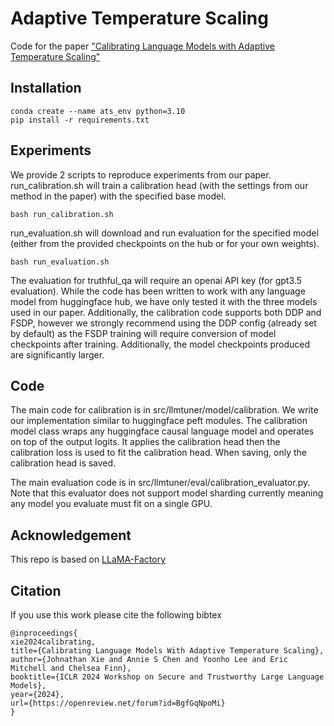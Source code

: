 # Adaptive Temperature Scaling
Code for the paper ["Calibrating Language Models with Adaptive Temperature Scaling"]()

## Installation
```
conda create --name ats_env python=3.10
pip install -r requirements.txt
```
## Experiments
We provide 2 scripts to reproduce experiments from our paper.
run_calibration.sh will train a calibration head (with the settings from our method in the paper) with the specified base model.
```
bash run_calibration.sh
```
run_evaluation.sh will download and run evaluation for the specified model (either from the provided checkpoints on the hub or for your own weights).
```
bash run_evaluation.sh
```

The evaluation for truthful_qa will require an openai API key (for gpt3.5 evaluation).
While the code has been written to work with any language model from huggingface hub, we have only tested it with the three models used in our paper.
Additionally, the calibration code supports both DDP and FSDP, however we strongly recommend using the DDP config (already set by default) as
the FSDP training will require conversion of model checkpoints after training. Additionally, the model checkpoints produced are significantly larger.

## Code
The main code for calibration is in src/llmtuner/model/calibration. We write our implementation similar to huggingface peft modules. The calibration
model class wraps any huggingface causal language model and operates on top of the output logits. It applies the calibration head then the
calibration loss is used to fit the calibration head. When saving, only the calibration head is saved.

The main evaluation code is in src/llmtuner/eval/calibration_evaluator.py. Note that this evaluator does not support model sharding currently
meaning any model you evaluate must fit on a single GPU.

## Acknowledgement
This repo is based on [LLaMA-Factory](https://github.com/hiyouga/LLaMA-Factory)

## Citation
If you use this work please cite the following bibtex
```
@inproceedings{
xie2024calibrating,
title={Calibrating Language Models With Adaptive Temperature Scaling},
author={Johnathan Xie and Annie S Chen and Yoonho Lee and Eric Mitchell and Chelsea Finn},
booktitle={ICLR 2024 Workshop on Secure and Trustworthy Large Language Models},
year={2024},
url={https://openreview.net/forum?id=BgfGqNpoMi}
}
```
